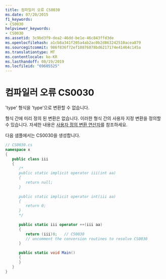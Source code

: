 ```yaml
---
title: 컴파일러 오류 CS0030
ms.date: 07/20/2015
f1_keywords:
- CS0030
helpviewer_keywords:
- CS0030
ms.assetid: 3c9bd3f9-dea2-46dd-be1e-46c843ffd3de
ms.openlocfilehash: a1cb8a341f205a4ab2ac0b2d863242510acea879
ms.sourcegitcommit: 986f836f72ef10876878bd6217174e41464c145a
ms.translationtype: MT
ms.contentlocale: ko-KR
ms.lasthandoff: 08/19/2019
ms.locfileid: "69605525"
---
```

# <a name="compiler-error-cs0030"></a>컴파일러 오류 CS0030
'type' 형식을 'type'으로 변환할 수 없습니다.  
  
형식 간에 미리 정의 된 변환은 없습니다. 이러한 형식 간의 사용자 지정 변환을 정의할 수 있습니다. 자세한 내용은 [사용자 정의 변환 연산자](../language-reference/operators/user-defined-conversion-operators.md)를 참조하세요.  
  
 다음 샘플에서는 CS0030을 생성합니다.  
  
```csharp  
// CS0030.cs  
namespace x  
{  
   public class iii  
   {  
      /*  
      public static implicit operator iii(int aa)  
      {  
         return null;  
      }  
  
      public static implicit operator int(iii aa)  
      {  
         return 0;  
      }  
      */  
  
      public static iii operator ++(iii aa)  
      {  
         return (iii)0;   // CS0030  
         // uncomment the conversion routines to resolve CS0030  
      }  
  
      public static void Main()  
      {  
      }  
   }  
}  
```
